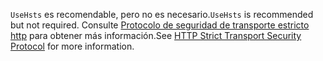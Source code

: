 <span data-ttu-id="ef295-101">`UseHsts` es recomendable, pero no es necesario.</span><span class="sxs-lookup"><span data-stu-id="ef295-101">`UseHsts` is recommended but not required.</span></span> <span data-ttu-id="ef295-102">Consulte [Protocolo de seguridad de transporte estricto http](xref:security/enforcing-ssl#http-strict-transport-security-protocol-hsts) para obtener más información.</span><span class="sxs-lookup"><span data-stu-id="ef295-102">See [HTTP Strict Transport Security Protocol](xref:security/enforcing-ssl#http-strict-transport-security-protocol-hsts) for more information.</span></span>
